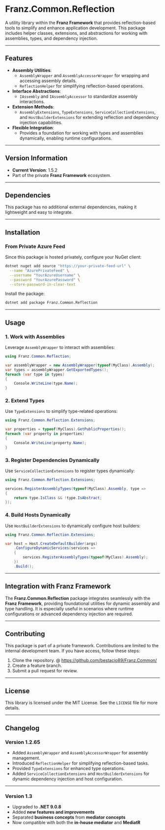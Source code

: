 ﻿# **Franz.Common.Reflection**

A utility library within the **Franz Framework** that provides reflection-based tools to simplify and enhance application development. This package includes helper classes, extensions, and abstractions for working with assemblies, types, and dependency injection.

---

## **Features**

- **Assembly Utilities**:
  - `AssemblyWrapper` and `AssemblyAccessorWrapper` for wrapping and accessing assembly details.
  - `ReflectionHelper` for simplifying reflection-based operations.
- **Interface Abstractions**:
  - `IAssembly` and `IAssemblyAccessor` to standardize assembly interactions.
- **Extension Methods**:
  - `AssemblyExtensions`, `TypeExtensions`, `ServiceCollectionExtensions`, and `HostBuilderExtensions` for extending reflection and dependency injection capabilities.
- **Flexible Integration**:
  - Provides a foundation for working with types and assemblies dynamically, enabling runtime configurations.

---

## **Version Information**

- **Current Version**: 1.5.2
- Part of the private **Franz Framework** ecosystem.

---

## **Dependencies**

This package has no additional external dependencies, making it lightweight and easy to integrate.

---

## **Installation**

### **From Private Azure Feed**
Since this package is hosted privately, configure your NuGet client:

```bash
dotnet nuget add source "https://your-private-feed-url" \
  --name "AzurePrivateFeed" \
  --username "YourAzureUsername" \
  --password "YourAzurePassword" \
  --store-password-in-clear-text
```

Install the package:

```bash
dotnet add package Franz.Common.Reflection  
```

---

## **Usage**

### **1. Work with Assemblies**

Leverage `AssemblyWrapper` to interact with assemblies:

```csharp
using Franz.Common.Reflection;

var assemblyWrapper = new AssemblyWrapper(typeof(MyClass).Assembly);
var types = assemblyWrapper.GetExportedTypes();
foreach (var type in types)
{
    Console.WriteLine(type.Name);
}
```

### **2. Extend Types**

Use `TypeExtensions` to simplify type-related operations:

```csharp
using Franz.Common.Reflection.Extensions;

var properties = typeof(MyClass).GetPublicProperties();
foreach (var property in properties)
{
    Console.WriteLine(property.Name);
}
```

### **3. Register Dependencies Dynamically**

Use `ServiceCollectionExtensions` to register types dynamically:

```csharp
using Franz.Common.Reflection.Extensions;

services.RegisterAssemblyTypes(typeof(MyClass).Assembly, type =>
{
    return type.IsClass && !type.IsAbstract;
});
```

### **4. Build Hosts Dynamically**

Use `HostBuilderExtensions` to dynamically configure host builders:

```csharp
using Franz.Common.Reflection.Extensions;

var host = Host.CreateDefaultBuilder(args)
    .ConfigureDynamicServices(services =>
    {
        services.RegisterAssemblyTypes(typeof(MyClass).Assembly);
    })
    .Build();
```

---

## **Integration with Franz Framework**

The **Franz.Common.Reflection** package integrates seamlessly with the **Franz Framework**, providing foundational utilities for dynamic assembly and type handling. It is especially useful in scenarios where runtime configurations or advanced dependency injection are required.

---

## **Contributing**

This package is part of a private framework. Contributions are limited to the internal development team. If you have access, follow these steps:
1. Clone the repository. @ https://github.com/bestacio89/Franz.Common/
2. Create a feature branch.
3. Submit a pull request for review.

---

## **License**

This library is licensed under the MIT License. See the `LICENSE` file for more details.

---

## **Changelog**

### Version 1.2.65
- Added `AssemblyWrapper` and `AssemblyAccessorWrapper` for assembly management.
- Introduced `ReflectionHelper` for simplifying reflection-based tasks.
- Provided `TypeExtensions` for enhanced type operations.
- Added `ServiceCollectionExtensions` and `HostBuilderExtensions` for dynamic dependency injection and host configuration.

---


### Version 1.3
- Upgraded to **.NET 9.0.8**
- Added **new features and improvements**
- Separated **business concepts** from **mediator concepts**
- Now compatible with both the **in-house mediator** and **MediatR**
